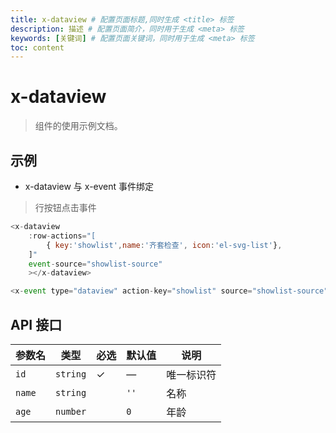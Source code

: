 ```yaml
---
title: x-dataview # 配置页面标题,同时生成 <title> 标签
description: 描述 # 配置页面简介，同时用于生成 <meta> 标签
keywords: [关键词] # 配置页面关键词，同时用于生成 <meta> 标签
toc: content
---
```


# x-dataview

> 组件的使用示例文档。

## 示例
- x-dataview 与 x-event 事件绑定
> 行按钮点击事件
```js
<x-dataview
    :row-actions="[
        { key:'showlist',name:'齐套检查', icon:'el-svg-list'},
    ]"
    event-source="showlist-source"
    ></x-dataview>

<x-event type="dataview" action-key="showlist" source="showlist-source"></x-event>
```

## API 接口

| 参数名 | 类型     | 必选 | 默认值 | 说明                         |
|-------|----------|------|--------|------------------------------|
| `id`   | `string` | ✓    | —      | 唯一标识符                   |
| `name` | `string` |      | `''`   | 名称                         |
| `age`  | `number` |      | `0`    | 年龄                         |


